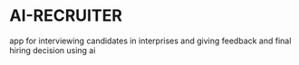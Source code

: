 # AI-RECRUITER
app for interviewing candidates in interprises and giving feedback and final hiring decision using ai  
